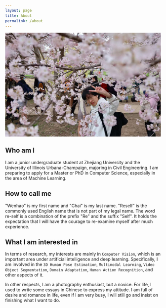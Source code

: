 ```yaml
---
layout: page
title: About
permalink: /about
---
```


![](../assets/img/about/sakura.jpg)

## Who am I

I am a junior undergraduate student at Zhejiang University and the University of Illinois Urbana-Champaign, majoring in Civil Engineering. I am preparing to apply for a Master or PhD in Computer Science, especially in the area of Machine Learning.

## How to call me

"Wenhao" is my first name and "Chai" is my last name. "Reself" is the commonly used English name that is not part of my legal name. The word re-self is a combination of the prefix "Re" and the suffix "Self". It holds the expectation that I will have the courage to re-examine myself after much experience.

## What I am interested in

In terms of research, my interests are mainly in `Computer Vision`, which is an important area under artificial intelligence and deep learning. Specifically, I am involved in the `3D Human Pose Estimation`, `Multimodal Learning`, `Video Object Segmentation`, `Domain Adaptation`, `Human Action Recognition`, and other aspects of it.

In other respects, I am a photography enthusiast, but a novice. For life, I used to write some essays in Chinese to express my attitude. I am full of desire and romance in life, even if I am very busy, I will still go and insist on finishing what I want to do.
